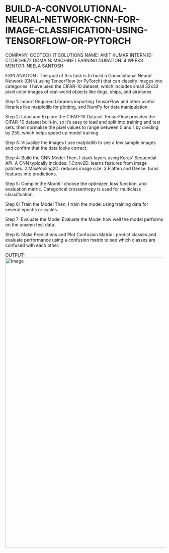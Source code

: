 # BUILD-A-CONVOLUTIONAL-NEURAL-NETWORK-CNN-FOR-IMAGE-CLASSIFICATION-USING-TENSORFLOW-OR-PYTORCH
COMPANY: CODTECH IT SOLUTIONS 
NAME: AMIT KUMAR 
INTERN ID: CTO8DH672 
DOMAIN: MACHINE LEARNING 
DURATION: 4 WEEKS 
MENTOR: NEELA SANTOSH

EXPLANATION :
The goal of this task is to build a Convolutional Neural Network (CNN) using TensorFlow (or PyTorch) that can classify images into categories. 
I have used the CIFAR-10 dataset, which includes small 32x32 pixel color images of real-world objects like dogs, ships, and airplanes.

Step 1: Import Required Libraries
 importing TensorFlow and other useful libraries like matplotlib for plotting, and NumPy for data manipulation.
 
Step 2: Load and Explore the CIFAR-10 Dataset
TensorFlow provides the CIFAR-10 dataset built-in, so it’s easy to load and split into training and test sets.
then normalize the pixel values to range between 0 and 1 by dividing by 255, which helps speed up model training.

 Step 3: Visualize the Images
I use matplotlib to see a few sample images and confirm that the data looks correct.

 Step 4: Build the CNN Model
Then, I stack layers using Keras' Sequential API. 
A CNN typically includes: 
1.Conv2D: learns features from image patches.
2.MaxPooling2D: reduces image size.
3.Flatten and  Dense: turns features into predictions.

Step 5: Compile the Model
I choose the optimizer, loss function, and evaluation metric. 
Categorical crossentropy is used for multiclass classification.

Step 6: Train the Model
Then, I train the model using training data for several epochs or cycles.

Step 7: Evaluate the Model
Evaluate the Model how well the model performs on the unseen test data.

Step 8: Make Predictions and Plot Confusion Matrix
I predict classes and evaluate performance using a confusion matrix to see which classes are confused with each other.

OUTPUT:
<img width="1823" height="918" alt="Image" src="https://github.com/user-attachments/assets/c25302bc-2f1b-4237-b3ce-480a93efa5d2" />
